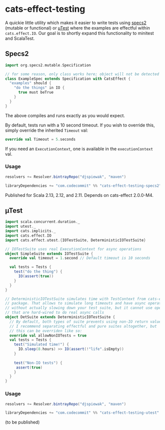 # cats-effect-testing

A quickie little utility which makes it easier to write tests using [specs2](https://specs2.org) (mutable or functional)
or [µTest](https://github.com/lihaoyi/utest) where the examples are effectful within `cats.effect.IO`.
Our goal is to shortly expand this functionality to minitest and ScalaTest.


## Specs2
```scala
import org.specs2.mutable.Specification

// for some reason, only class works here; object will not be detected by sbt
class ExampleSpec extends Specification with CatsEffect {
  "examples" should {
    "do the things" in IO {
      true must beTrue
    }
  }
}
```

The above compiles and runs exactly as you would expect.

By default, tests run with a 10 second timeout. If you wish to override this, simply override the inherited `Timeout` val:

```scala
override val Timeout = 5.seconds
```

If you need an `ExecutionContext`, one is available in the `executionContext` val.

### Usage

```sbt
resolvers += Resolver.bintrayRepo("djspiewak", "maven")

libraryDependencies += "com.codecommit" %% "cats-effect-testing-specs2" % "<version>"
```

Published for Scala 2.13, 2.12, and 2.11. Depends on cats-effect 2.0.0-M4.

## µTest

```scala
import scala.concurrent.duration._
import utest._
import cats.implicits._
import cats.effect.IO
import cats.effect.utest.{IOTestSuite, DeterministicIOTestSuite}

// IOTestSuite uses real ExecutionContext for async operations
object SimpleSuite extends IOTestSuite {
  override val timeout = 1.second // Default timeout is 10 seconds

  val tests = Tests {
    test("do the thing") {
      IO(assert(true))
    }
  }
}

// DeterministicIOTestSuite simulates time with TestContext from cats-effect-laws
// package. That allows to simulate long timeouts and have async operations
// without actually slowing down your test suite, but it cannot use operations
// that are hard-wired to do real async calls
object DetSuite extends DeterministicIOTestSuite {
  // By default, both types of suite prevents using non-IO return values.
  // I recommend separating effectful and pure suites altogether, but
  // this can be overriden like so:
  override val allowNonIOTests = true
  val tests = Tests {
    test("Simulated time!") {
      IO.sleep(8.hours) >> IO(assert(!"life".isEmpty))
    }
    
    test("Non-IO tests") {
     assert(true)
    }
  }
}

```

### Usage

```sbt
resolvers += Resolver.bintrayRepo("djspiewak", "maven")

libraryDependencies += "com.codecommit" %% "cats-effect-testing-utest" % "<version>" % Test
```

(to be published)
